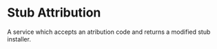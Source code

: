 # Stub Attribution
A service which accepts an atribution code and returns a modified stub installer.
